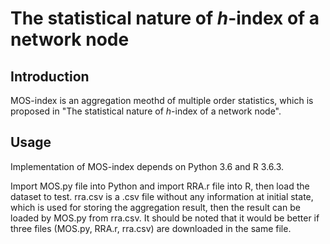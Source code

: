 # The statistical nature of *h*-index of a network node<br>

## Introduction<br>
MOS-index is an aggregation meothd of multiple order statistics, which is proposed in "The statistical nature of *h*-index of a network node".

## Usage<br>
Implementation of MOS-index depends on Python 3.6 and R 3.6.3.<br>

Import MOS.py file into Python and import RRA.r file into R, then load the dataset to test.
rra.csv is a .csv file without any information at initial state, which is used for storing the aggregation result, then the result can be loaded by MOS.py from rra.csv.
It should be noted that it would be better if three files (MOS.py, RRA.r, rra.csv) are downloaded in the same file.
